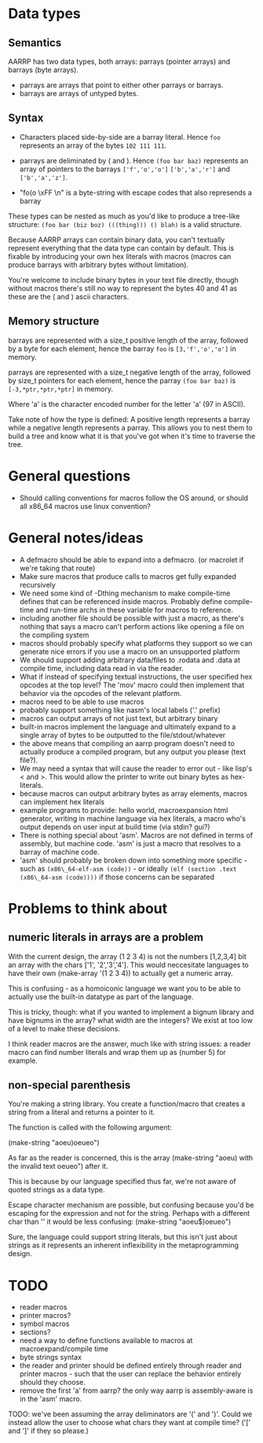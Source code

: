 
# Data types

## Semantics

AARRP has two data types, both arrays: parrays (pointer arrays) and barrays (byte arrays).

* parrays are arrays that point to either other parrays or barrays.
* barrays are arrays of untyped bytes.

## Syntax

* Characters placed side-by-side are a barray literal. Hence `foo` represents an
  array of the bytes `102 111 111`.

* parrays are deliminated by ( and ). Hence `(foo bar baz)` represents
  an array of pointers to the barrays `['f','o','o']` `['b','a','r']` and
  `['b','a','z']`.

* "fo(o \xFF \n" is a byte-string with escape codes that also represends a barray

These types can be nested as much as you'd like to produce a tree-like structure:
`(foo bar (biz boz) (((thing))) () blah)` is a valid structure.

Because AARRP arrays can contain binary data, you can't textually represent
everything that the data type can contain by default. This is fixable by
introducing your own hex literals with macros (macros can produce barrays
with arbitrary bytes without limitation).

You're welcome to include binary bytes in your text file directly, though
without macros there's still no way to represent the bytes 40 and 41 as
these are the ( and ) ascii characters.

## Memory structure

barrays are represented with a size\_t positive length of the array,
followed by a byte for each element, hence the barray `foo` is
`[3,'f','o','o']` in memory.

parrays are represented with a size\_t negative length of the array,
followed by size\_t pointers for each element, hence the parray
`(foo bar baz)` is `[-3,*ptr,*ptr,*ptr]` in memory.

Where 'a' is the character encoded number for the letter 'a' (97 in ASCII).

Take note of how the type is defined: A positive length represents a barray
while a negative length represents a parray. This allows you to nest them
to build a tree and know what it is that you've got when it's time to traverse
the tree.

# General questions

* Should calling conventions for macros follow the OS around, or should all x86\_64 macros use linux convention?

# General notes/ideas

* A defmacro should be able to expand into a defmacro. (or macrolet if we're
  taking that route)
* Make sure macros that produce calls to macros get fully expanded recursively
* We need some kind of -Dthing mechanism to make compile-time defines that can be
  referenced inside macros. Probably define compile-time and run-time archs in
  these variable for macros to reference.
* including another file should be possible with just a macro, as there's
  nothing that says a macro can't perform actions like
  opening a file on the compiling system
* macros should probably specify what platforms they support so we can
  generate nice errors if you use a macro on an unsupported platform
* We should support adding arbitrary data/files to .rodata and .data at compile
  time, including data read in via the reader.
* What if instead of specifying textual instructions, the user specified
  hex opcodes at the top level? The 'mov' macro could then implement that
  behavior via the opcodes of the relevant platform.
* macros need to be able to use macros
* probably support something like nasm's local labels ('.' prefix)
* macros can output arrays of not just text, but arbitrary binary
* built-in macros implement the language and ultimately expand to a
  single array of bytes to be outputted to the file/stdout/whatever
* the above means that compiling an aarrp program doesn't need to actually
  produce a compiled program, but any output you please
  (text file?).
* We may need a syntax that will cause the reader to error out - like lisp's
  < and >. This would allow the printer to write out binary bytes as hex-literals.
* because macros can output arbitrary bytes as array elements, macros can
  implement hex literals
* example programs to provide: hello world, macroexpansion html generator, writing
  in machine language via hex literals, a macro who's output depends on user input at
  build time (via stdin? gui?)
* There is nothing special about 'asm'. Macros are not defined in terms of
  assembly, but machine code. 'asm' is just a macro that resolves to a barray
  of machine code.
* 'asm' should probably be broken down into something more specific - such as
  `(x86\_64-elf-asm (code))` - or ideally `(elf (section .text (x86\_64-asm (code))))` if
  those concerns can be separated

# Problems to think about

## numeric literals in arrays are a problem

With the current design, the array (1 2 3 4) is not the numbers [1,2,3,4] bit
an array with the chars ['1', '2','3','4']. This would neccesitate languages
to have their own (make-array '(1 2 3 4)) to actually get a numeric array.

This is confusing - as a homoiconic language we want you to be able to actually
use the built-in datatype as part of the language.

This is tricky, though: what if you wanted to implement a bignum library and
have bignums in the array? what width are the integers? We exist at too low of
a level to make these decisions.

I think reader macros are the answer, much like with string issues:
a reader macro can find number literals and wrap them up as (number 5) for
example.

## non-special parenthesis

You're making a string library. You create a function/macro that creates
a string from a literal and returns a pointer to it.

The function is called with the following argument:

(make-string "aoeu)oeueo")

As far as the reader is concerned, this is the array (make-string "aoeu) with
the invalid text oeueo") after it.

This is because by our language specified thus far, we're not aware of
quoted strings as a data type.

Escape character mechanism are possible, but confusing because you'd be escaping
for the expression and not for the string. Perhaps with a different char than '\'
it would be less confusing: (make-string "aoeu$)oeueo")

Sure, the language could support string literals, but this isn't just about
strings as it represents an inherent inflexibility in the metaprogramming
design.

# TODO

* reader macros
* printer macros?
* symbol macros
* sections?
* need a way to define functions available to macros at macroexpand/compile time
* byte strings syntax
* the reader and printer should be defined entirely through reader and printer
  macros - such that the user can replace the behavior entirely should they choose.
* remove the first 'a' from aarrp? the only way aarrp is assembly-aware is in
  the 'asm' macro.

TODO: we've been assuming the array deliminators are '(' and ')'. Could we
instead allow the user to choose what chars they want at compile time?
('[' and ']' if they so please.)
